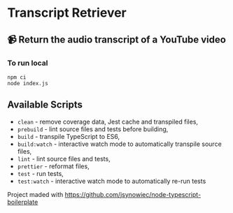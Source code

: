 # Transcript Retriever

## 📹 Return the audio transcript of a YouTube video

### To run local

```
npm ci
node index.js
```

## Available Scripts

- `clean` - remove coverage data, Jest cache and transpiled files,
- `prebuild` - lint source files and tests before building,
- `build` - transpile TypeScript to ES6,
- `build:watch` - interactive watch mode to automatically transpile source files,
- `lint` - lint source files and tests,
- `prettier` - reformat files,
- `test` - run tests,
- `test:watch` - interactive watch mode to automatically re-run tests

Project maded with https://github.com/jsynowiec/node-typescript-boilerplate
